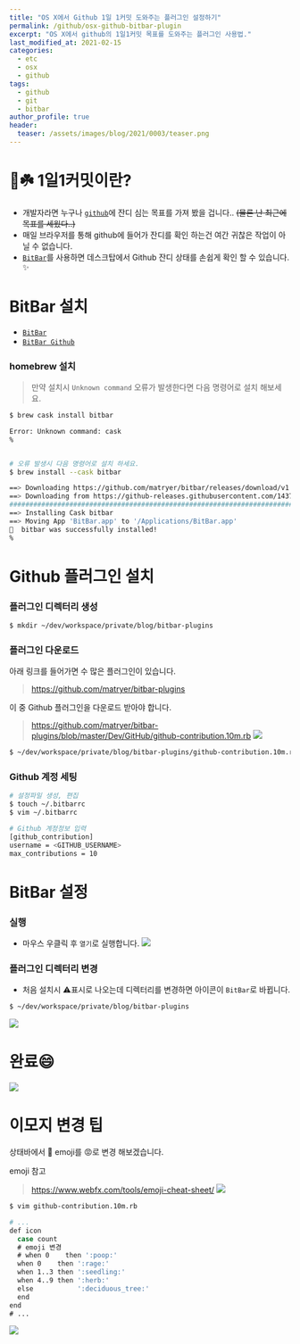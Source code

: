 ```yaml
---
title: "OS X에서 Github 1일 1커밋 도와주는 플러그인 설정하기"
permalink: /github/osx-github-bitbar-plugin
excerpt: "OS X에서 github의 1일1커밋 목표를 도와주는 플러그인 사용법."
last_modified_at: 2021-02-15
categories:
  - etc
  - osx
  - github
tags:
  - github
  - git
  - bitbar
author_profile: true
header:
  teaser: /assets/images/blog/2021/0003/teaser.png
---
```

# 🌱☘️ 1일1커밋이란?
- 개발자라면 누구나 [`github`](https://github.com/godngu)에 잔디 심는 목표를 가져 봤을 겁니다.. ~~(물론 난 최근에 목표를 세웠다..)~~
- 매일 브라우저를 통해 github에 들어가 잔디를 확인 하는건 여간 귀찮은 작업이 아닐 수 없습니다.
- [`BitBar`](https://getbitbar.com/)를 사용하면 데스크탑에서 Github 잔디 상태를 손쉽게 확인 할 수 있습니다. :sparkles:



# BitBar 설치
- [`BitBar`](https://getbitbar.com/)
- [`BitBar Github`](https://github.com/matryer/bitbar#get-started)

### homebrew 설치  
> 만약 설치시 `Unknown command` 오류가 발생한다면 다음 명령어로 설치 해보세요.

```bash
$ brew cask install bitbar

Error: Unknown command: cask
%


# 오류 발생시 다음 명령어로 설치 하세요.
$ brew install --cask bitbar

==> Downloading https://github.com/matryer/bitbar/releases/download/v1.10.1/BitBar.app.zip
==> Downloading from https://github-releases.githubusercontent.com/14376285/31e70500-3ef7-11eb-8e62-7f1ddc233681?X-Amz-Algorithm=AWS4-HMAC-SHA256&X-Am
######################################################################## 100.0%
==> Installing Cask bitbar
==> Moving App 'BitBar.app' to '/Applications/BitBar.app'
🍺  bitbar was successfully installed!
%
```

# Github 플러그인 설치

### 플러그인 디렉터리 생성
```bash
$ mkdir ~/dev/workspace/private/blog/bitbar-plugins
```

### 플러그인 다운로드
아래 링크를 들어가면 수 많은 플러그인이 있습니다.
> https://github.com/matryer/bitbar-plugins

이 중 Github 플러그인을 다운로드 받아야 합니다.
> https://github.com/matryer/bitbar-plugins/blob/master/Dev/GitHub/github-contribution.10m.rb
![](/assets/images/blog/2021/0003/image03.png)

```bash
$ ~/dev/workspace/private/blog/bitbar-plugins/github-contribution.10m.rb
```

### Github 계정 세팅
```bash
# 설정파일 생성, 편집
$ touch ~/.bitbarrc
$ vim ~/.bitbarrc

# Github 계정정보 입력
[github_contribution]
username = <GITHUB_USERNAME>
max_contributions = 10
```


# BitBar 설정

### 실행
- 마우스 우클릭 후 `열기`로 실행합니다.
![](/assets/images/blog/2021/0003/image01.png)

### 플러그인 디렉터리 변경
- 처음 설치시 :warning:표시로 나오는데 디렉터리를 변경하면 아이콘이 `BitBar`로 바뀝니다.
```bash
$ ~/dev/workspace/private/blog/bitbar-plugins
```
![](/assets/images/blog/2021/0003/image02.png)


# 완료:smile:
![](/assets/images/blog/2021/0003/image04.png)


# 이모지 변경 팁
상태바에서 :poop: emoji를 :rage:로 변경 해보겠습니다.

emoji 참고
> https://www.webfx.com/tools/emoji-cheat-sheet/
![](/assets/images/blog/2021/0003/image05.png)

```bash
$ vim github-contribution.10m.rb

# ...
def icon
  case count
  # emoji 변경
  # when 0    then ':poop:'
  when 0    then ':rage:'
  when 1..3 then ':seedling:'
  when 4..9 then ':herb:'
  else           ':deciduous_tree:'
  end
end
# ...
```

![](/assets/images/blog/2021/0003/image06.png)
